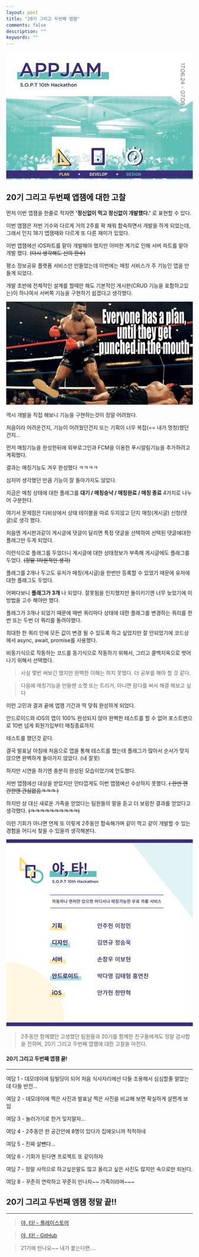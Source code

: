 ```yaml
---
layout: post
title: "20기 그리고 두번째 앱잼"
comments: false
description: ""
keywords: ""
---
```


![appjamlogo](/images/20th-appjam/appjam-logo2.jpg)

## 20기 그리고 두번째 앱잼에 대한 고찰


먼저 이번 앱잼을 한줄로 적자면 **'정신없이 먹고 정신없이 개발했다.'** 로 표현할 수 있다.

이번 앰잼은 저번 기수와 다르게 거의 2주를 꽉 채워 합숙하면서 개발을 하게 되었는데,
그래서 인지 18기 앱잼때와 다르게 또 다른 재미가 있었다.

이번 앱잼에선 iOS파트를 맡아 개발해야 했지만 어떠한 계기로 인해 서버 파트를 맡아 개발 했다. ~~(다시 생각해도 신의 한수)~~

평소 정보공유 플랫폼 서비스만 만들었는데 이번에는 매칭 서비스가 주 기능인 앱을 만들게 되었다.

개발 초반에 전체적인 설계를 할때만 해도 기본적인 게시판(CRUD 기능을 포함하고있는)이
하나여서 서버쪽 기능을 구현하기 쉽겠다고 생각했다.


![tyson](/images/20th-appjam/tyson.jpg)

역시 개발을 직접 해보니 기능을 구현하는것이 정말 어려웠다.


처음이라 어려운건지, 기능이 어려웠던건지 또는 기획이 너무 복잡(== 내가 멍청)했던건지...

먼저 매칭기능을 완성한뒤에 외부로그인과 FCM을 이용한 푸시알림기능을 추가하려고 계획했다.

결과는 매칭기능도 겨우 완성했다 ㅋㅋㅋㅋ

심지어 생각했던 만큼 기능이 잘 돌아가지도 않았다.

지금은 매칭 상태에 대한 플래그를 **대기 / 매칭승낙 / 매칭완료 / 매칭 종료** 4가지로 나누어 구분한다.

여기서 문제점은 디비상에서 상태 테이블을 따로 두지않고 단지 매칭(게시글) 신청(댓글)로 생각 했다.

처음엔 게시판과같이 게시글에 댓글이 달리면 특정 댓글을 선택하여 선택된 댓글에대한 플래그만 두게 되었다.

이런식으로 플래그를 두었더니 게시글에 대한 상태정보가 부족해 게시글에도 플래그를 두었다. ~~(정말 1차원적인 생각)~~

플래그를 2개나 두고도 유저가 매칭(게시글)을 한번만 등록할 수 있었기 때문에 유저에 대한 플래그도 두었다.

어쩌다보니 **플래그가 3개** 나 되었다. 잘못됨을 인지했지만 돌이키기엔 너무 늦었기에 이 방법을 고수 해야만 했다.

플래그가 3개나 되었기 때문에 매번 쿼리마다 상태에 대한 플래그를 변경하는 쿼리를 한번 또는 두번 더 쿼리를 돌려야했다.

최대한 한 쿼리 안에 모든 값이 변경 될 수 있도록 하고 싶었지만 잘 안되었기에 코드상에서 async, await, promise를 사용했다.

비동기식으로 작동하는 코드를 동기식으로 작동하기 위해서, 그리고 콜백지옥으로 벗어나기 위해서 선택했다.
> 사실 몇번 써보긴 했지만 완벽한 이해는 하지 못했다. 더 공부를 해야 할 것 같다.

> 다음에 매칭기능을 만들땐 소켓 또는 트리거, 아니면 람다를 써서 해결 해보고 싶다

이런 고민과 결과 끝에 앱잼 기간과 딱 맞춰 완성하게 되었다.

안드로이드와 iOS의 앱이 100% 완성되지 않아 완벽한 테스트를 할 수 없어 포스트맨으로 10번 넘게 회원가입부터 매칭종료까지

테스트를 했던것 같다.

결국 발표날 아침에 처음으로 앱을 통해 테스트를 했는데 플래그가 많아서 순서가 맞지 않으면 완벽하게 돌아가지 않았다. (내 잘못)

하지만 시연을 하기엔 충분히 완성된 모습이었기에 안도했다.

저번 앱잼에선 대상을 받았지만 안타깝게도 이번 앱잼에선 수상하지 못했다. ~~( 한번 깬 간판엔 관심없음ㅋㅋㅋ )~~

하지만 상 대신 새로운 가족을 얻었다는 팀원들의 말을 듣고 더 보람찬 결과를 얻었다고 생각했다. ~~(ㅋㅋㅋㅋㅋㅋㅋㅋㅋㅋ)~~

이런 기회가 아니면 언제 또 이렇게 2주동안 합숙해가며 같이 먹고 같이 개발할 수 있는 경험을 어디서 찾을 수 있을까 생각해본다.



![member](/images/20th-appjam/YaTa-member.jpg)


> 2주동안 함께했던 고생했던 팀원들과 20기를 함께한 친구들에게도 정말 감사함을 전하며, 20기 그리고 두번째 앱잼에 대한 고찰을 마친다.


#### 20기 그리고 두번째 앱잼 끝!


---


여담 1 - 데모데이에 팀빌딩이 되어 처음 식사자리에선 다들 조용해서 심심할줄 알았는데 다들 반전...

여담 2 - 데모데이에 찍은 사진과 발표날 찍은 사진을 비교해 보면 확실하게 살찐게 보임

여담 3 - 놀러가기로 한거 잊지말자...

여담 4 - 2주동안 한 공간안에 8명이 있다가 집에오니까 적적하네

여담 5 - 진짜 살뺀다...

여담 6 - 기회가 된다면 프로젝트 또 같이하자

여담 7 - 정말 사적으로 하고싶은말도 많고 올리고 싶은 사진도 많지만 속으로만 되뇐다.

여담 8 - 꾸준히 연락하고 꾸준히 만나자~~ 가족이라며~~~


## 20기 그리고 두번째 앰잼 정말 끝!!

---
> [야, 타! - 플레이스토어](https://goo.gl/QP8eZc )

> [야, 타! - GitHub](https://github.com/orgs/Ya-Ta/dashboard)


> 21기에 만나요~~ 내가 붙는다면....

